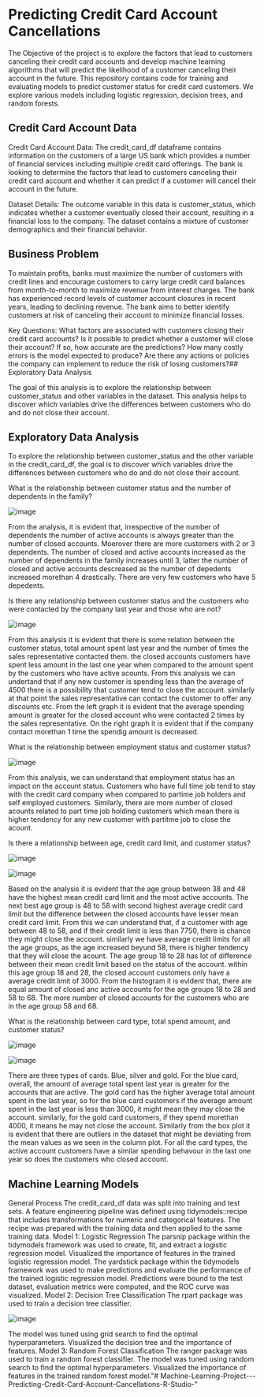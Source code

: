 
# Predicting Credit Card Account Cancellations

The Objective of the project is to explore the factors that lead to customers canceling their credit card accounts and develop machine learning algorithms that will predict the likelihood of a customer canceling their account in the future.
This repository contains code for training and evaluating models to predict customer status for credit card customers. We explore various models including logistic regression, decision trees, and random forests.



## Credit Card Account Data
Credit Card Account Data:
The credit_card_df dataframe contains information on the customers of a large US bank which provides a number of financial services including multiple credit card offerings.
The bank is looking to determine the factors that lead to customers canceling their credit card account and whether it can predict if a customer will cancel their account in the future.

Dataset Details:
The outcome variable in this data is customer_status, which indicates whether a customer eventually closed their account, resulting in a financial loss to the company.
The dataset contains a mixture of customer demographics and their financial behavior.

## Business Problem

To maintain profits, banks must maximize the number of customers with credit lines and encourage customers to carry large credit card balances from month-to-month to maximize revenue from interest charges. The bank has experienced record levels of customer account closures in recent years, leading to declining revenue. The bank aims to better identify customers at risk of canceling their account to minimize financial losses.

Key Questions:
What factors are associated with customers closing their credit card accounts?
Is it possible to predict whether a customer will close their account? If so, how accurate are the predictions?
How many costly errors is the model expected to produce?
Are there any actions or policies the company can implement to reduce the risk of losing customers?## Exploratory Data Analysis

The goal of this analysis is to explore the relationship between customer_status and other variables in the dataset. This analysis helps to discover which variables drive the differences between customers who do and do not close their account.
## Exploratory Data Analysis
To explore the relationship between customer_status and the other variable in the credit_card_df, the goal is to discover which variables drive the differences between customers who do and do not close their account.

What is the relationship between customer status and the number of dependents in the family?

![image](https://github.com/user-attachments/assets/d2e86763-1202-4c65-8e87-2569ea0a9340)

From the analysis, it is evident that, irrespective of the number of dependents the number of active accounts is always greater than the number of closed accounts. Moerover  there are more customers with 2 or 3 dependents. The number of closed and active accounts increased as the number of dependents in the family increases until 3, latter the number of closed and active accounts descreased as the number of depedents increased morethan 4 drastically. There are very few customers who have 5 depedents.

Is there any relationship between customer status and the customers who were contacted by the company last year and those who are not?

![image](https://github.com/user-attachments/assets/39ab4549-e80e-4c51-a8a1-c741fa20a074)

From this analysis it is evident that there is some relation between the customer status, total amount spent last year and the number of times the sales representative contacted them. the closed accounts customers have spent less amount in the last one year when compared to the amount spent by the customers who have active acounts. From this analysis we can undertand that if any new customer is spending less than the average of 4500 there is a possibility that customer tend to close the account. similarly at that point the sales representative can contact the customer to offer any discounts etc. From the left graph it is evident that the average spending amount is greater for the closed account who were contacted 2 times by the sales representative. On the right graph it is evident that if the company contact morethan 1 time the spendig amount is decreased.

What is the relationship between employment status and customer status?

![image](https://github.com/user-attachments/assets/27e18fca-9189-4e93-bb07-67d4e7c8a20c)

From this analysis, we can understand that employment status has an impact on the account status. Customers who have full time job tend to stay with the credit card company when compared to partime job holders and self employed customers. Similarly, there are more number of closed acounts related to part time job holding customers which mean there is higher tendency for any new customer with partitme job to close the acount.

Is there a relationship between age, credit card limit, and customer status?

![image](https://github.com/user-attachments/assets/a2880f98-8d40-487b-bc78-b9a8f20d8b29)

![image](https://github.com/user-attachments/assets/1967cb32-7f40-4937-8801-548a2dbedf86)


Based on the analysis it is evident that the age group between 38 and 48 have the highest mean credit card limit and the most active accounts. The next best age group is 48 to 58 with second highest average credit card limit but the difference between the closed accounts have lesser mean credit card limit. From this we can understand that, if a customer with age between 48 to 58, and if their credit limit is less than 7750, there is chance they might close the account. similarly we have average credit limits for all the age groups, as the age increased beyund 58, there is higher tendency that they will close the acount. The age group 18 to 28 has lot of difference between their mean credit limit based on the status of the account. within this age group 18 and 28, the closed account customers only have a average credit limit of 3000. From the histogram it is evident that, there are equal amount of closed anc active accounts for the age groups 18 to 28 and 58 to 68. The more number of closed accounts for the customers who are in the age group 58 and 68.

What is the relationship between card type, total spend amount, and customer status?

![image](https://github.com/user-attachments/assets/441c9e12-3231-48ec-a6be-98be64508638)

![image](https://github.com/user-attachments/assets/911e56c3-2a6e-45c4-bfbe-41b1db98d496)

There are three types of cards. Blue, silver and gold. For the blue card, overall, the amount of average total spent last year is greater for the accounts that are active. The gold card has the higher average total amount spent in the last year, so for the blue card customers if the average amount spent in the last year is less than 3000, it might mean they may close the account. similarly, for the gold card customers, if they spend morethan 4000, it means he may not close the account. Similarly from the box plot it is evident that there are outliers in the dataset that might be deviating from the mean values as we seen in the column plot. For all the card types, the active account customers have a similar spending behavour in the last one year so does the customers who closed account.




## Machine Learning Models
General Process
The credit_card_df data was split into training and test sets.
A feature engineering pipeline was defined using tidymodels::recipe that includes transformations for numeric and categorical features.
The recipe was prepared with the training data and then applied to the same training data.
Model 1: Logistic Regression
The parsnip package within the tidymodels framework was used to create, fit, and extract a logistic regression model.
Visualized the importance of features in the trained logistic regression model.
The yardstick package within the tidymodels framework was used to make predictions and evaluate the performance of the trained logistic regression model. Predictions were bound to the test dataset, evaluation metrics were computed, and the ROC curve was visualized.
Model 2: Decision Tree Classification
The rpart package was used to train a decision tree classifier.

![image](https://github.com/user-attachments/assets/95105e75-d8a8-4f23-9b3e-90182778139f)

The model was tuned using grid search to find the optimal hyperparameters.
Visualized the decision tree and the importance of features.
Model 3: Random Forest Classification
The ranger package was used to train a random forest classifier.
The model was tuned using random search to find the optimal hyperparameters.
Visualized the importance of features in the trained random forest model."# Machine-Learning-Project---Predicting-Credit-Card-Account-Cancellations-R-Studio-" 
